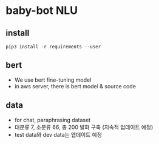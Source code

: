 # baby-bot NLU

## install
```
pip3 install -r requirements --user
```

## bert
* We use bert fine-tuning model
* in aws server, there is bert model & source code

## data
* for chat, paraphrasing dataset
* 대분류 7, 소분류 66, 총 200 발화 구축 (지속적 업데이트 예정)
* test data와 dev data는 엡데이트 예정 
